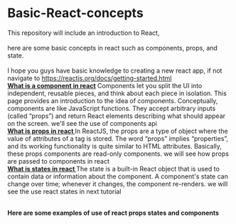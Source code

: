 # Basic-React-concepts
This repository will include an introduction to React, <br><br>
here are some basic concepts in react such as components, props, and state. <br><br>
I hope you guys have basic knowledge to creating a new react app, if not navigate to https://reactjs.org/docs/getting-started.html <br> 
<b><u>What is a component in react</u></b>
Components let you split the UI into independent, reusable pieces, and think about each piece in isolation. This page provides an introduction to the idea of components.
Conceptually, components are like JavaScript functions. They accept arbitrary inputs (called “props”) and return React elements describing what should appear on the screen. we'll see the use of components api
<br>
<b><u>What is props in react </u></b>
In ReactJS, the props are a type of object where the value of attributes of a tag is stored. The word “props” implies “properties”, and its working functionality is quite similar to HTML attributes. Basically, these props components are read-only components. we will see how props are passed to components in react<br>
<b><u>What is states in react </u></b>
The state is a built-in React object that is used to contain data or information about the component. A component's state can change over time; whenever it changes, the component re-renders. we will see the use react states in next tutorial <br>

<br><b>Here are some examples of use of react props states and components</b>

<!--<br><b>Here are some examples of use of react props states and components</b>
In ReactJS, the props are a type of object where the value of attributes of a tag is stored. The word “props” implies “properties”, and its working functionality is quite similar to HTML attributes. Basically, these props components are read-only components. we will see how props are passed to components in react<br>
<b><u>What is states in react
-->






